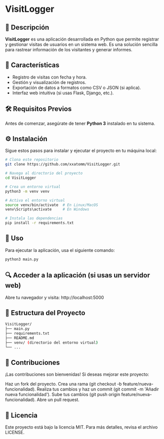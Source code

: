 # VisitLogger

## 📌 Descripción
**VisitLogger** es una aplicación desarrollada en Python que permite registrar y gestionar visitas de usuarios en un sistema web. Es una solución sencilla para rastrear información de los visitantes y generar informes.

## 🚀 Características
- Registro de visitas con fecha y hora.
- Gestión y visualización de registros.
- Exportación de datos a formatos como CSV o JSON (si aplica).
- Interfaz web intuitiva (si usas Flask, Django, etc.).

## 🛠️ Requisitos Previos
Antes de comenzar, asegúrate de tener **Python 3** instalado en tu sistema.

## ⚙️ Instalación
Sigue estos pasos para instalar y ejecutar el proyecto en tu máquina local:

```bash
# Clona este repositorio
git clone https://github.com/xxatomm/VisitLogger.git

# Navega al directorio del proyecto
cd VisitLogger

# Crea un entorno virtual
python3 -m venv venv

# Activa el entorno virtual
source venv/bin/activate  # En Linux/MacOS
venv\Scripts\activate     # En Windows

# Instala las dependencias
pip install -r requirements.txt
```

## 🚀 Uso
Para ejecutar la aplicación, usa el siguiente comando:
```bash
python3 main.py
```

## 🔍 Acceder a la aplicación (si usas un servidor web)
Abre tu navegador y visita:
http://localhost:5000

## 📂 Estructura del Proyecto

```bash
VisitLogger/
├── main.py
├── requirements.txt
├── README.md
├── venv/ (directorio del entorno virtual)
└── ...
```

## 🤝 Contribuciones
¡Las contribuciones son bienvenidas! Si deseas mejorar este proyecto:

Haz un fork del proyecto.
Crea una rama (git checkout -b feature/nueva-funcionalidad).
Realiza tus cambios y haz un commit (git commit -m 'Añadir nueva funcionalidad').
Sube tus cambios (git push origin feature/nueva-funcionalidad).
Abre un pull request.

## 📝 Licencia
Este proyecto está bajo la licencia MIT. Para más detalles, revisa el archivo LICENSE.
